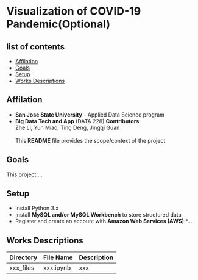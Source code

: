 # Visualization of COVID-19 Pandemic(Optional)
## list of contents
* [Affilation](#Affilation)
* [Goals](#Goals)
* [Setup](#setup)
* [Works Descriptions](#works-descriptions)
## Affilation
* **San Jose State University** - Applied Data Science program
* **Big Data Tech and App** (DATA 228)
**Contributors:**<br>
Zhe Li, Yun Miao, Ting Deng, Jingqi Guan
<br><br>
This **README** file provides the scope/context of the project
## Goals
This project ...
## Setup
* Install Python 3.x
* Install **MySQL and/or MySQL Workbench** to store structured data
* Register and create an account with **Amazon Web Services (AWS)**
*...
## Works Descriptions
| Directory | File Name | Description |
| :-------- | :-------- | :---------- |
| xxx_files | xxx.ipynb | xxx
